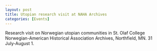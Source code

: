 ```yaml
---
layout: post
title: Utopian research visit at NAHA Archives
categories: [Events]
---
```

Research visit on Norwegian utopian communities in St. Olaf College Norwegian-American Historical Association Archives, Northfield, MN. 31 July-August 1.
